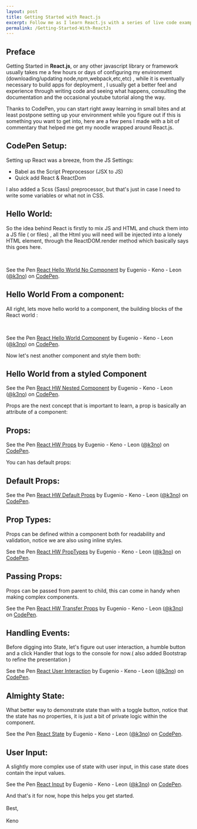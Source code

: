 ```yaml
---
layout: post
title: Getting Started with React.js
excerpt: Follow me as I learn React.js with a series of live code examples.
permalink: /Getting-Started-With-ReactJs
---
```


<h2><b>Preface </b></h2>

<p>Getting Started in <strong>React.js</strong>, or any other javascript library or framework usually takes me a few hours or days of configuring my environment (downloading/updating node,npm,webpack,etc,etc) , while it is eventually necessary to build apps for deployment , I usually get a better feel and experience through writing code and seeing what happens, consulting the documentation and the occasional youtube tutorial along the way. </p>


<p>Thanks to CodePen, you can start right away learning in small bites and at least postpone setting up your environment while you figure out if this is something you want to get into, here are a few pens I made with a bit of commentary that helped me get my noodle wrapped around React.js. </p>  

 <h2><b>CodePen Setup: </b></h2>

 Setting up React was a breeze, from the JS Settings:

 * Babel as the Script Preprocessor (JSX to JS)
 * Quick add React & ReactDom

 I also added a Scss (Sass) preprocessor, but that's just in case I need to write some variables or what not in CSS.

 <h2><b>Hello World: </b></h2>

 So the idea behind React is firstly to mix JS and HTML and chuck them into a JS file ( or files) , all the Html you will need will be injected into a lonely HTML element, through the ReactDOM.render method which basically says this goes here.

 <br />

 <p data-height="340" data-theme-id="0" data-slug-hash="YWXqNd" data-default-tab="js,result" data-user="k3no" data-embed-version="2" class="codepen">See the Pen <a href="http://codepen.io/k3no/pen/YWXqNd/">React Hello World No Component</a> by Eugenio - Keno -  Leon (<a href="http://codepen.io/k3no">@k3no</a>) on <a href="http://codepen.io">CodePen</a>.</p>
 <script async src="//assets.codepen.io/assets/embed/ei.js"></script>

<h2><b>Hello World From a component: </b></h2>

All right, lets move hello world to a component, the building blocks of the React world :

<br />

<p data-height="340" data-theme-id="0" data-slug-hash="EyjKXQ" data-default-tab="js,result" data-user="k3no" data-embed-version="2" class="codepen">See the Pen <a href="http://codepen.io/k3no/pen/EyjKXQ/">React Hello World Component</a> by Eugenio - Keno -  Leon (<a href="http://codepen.io/k3no">@k3no</a>) on <a href="http://codepen.io">CodePen</a>.</p>
<script async src="//assets.codepen.io/assets/embed/ei.js"></script>


<p>Now let's nest another component and style them both:</p>

<h2><b>Hello World from a styled Component</b></h2>

<p data-height="340" data-theme-id="0" data-slug-hash="EyjKwE" data-default-tab="js,result" data-user="k3no" data-embed-version="2" class="codepen">See the Pen <a href="http://codepen.io/k3no/pen/EyjKwE/">React HW Nested Component</a> by Eugenio - Keno -  Leon (<a href="http://codepen.io/k3no">@k3no</a>) on <a href="http://codepen.io">CodePen</a>.</p>
<script async src="//assets.codepen.io/assets/embed/ei.js"></script>

<p>Props are the next concept that is important to learn, a prop is basically an attribute of a component:</p>

<h2><b>Props:</b></h2>

<p data-height="340" data-theme-id="0" data-slug-hash="oLXxMm" data-default-tab="js,result" data-user="k3no" data-embed-version="2" class="codepen">See the Pen <a href="http://codepen.io/k3no/pen/oLXxMm/">React HW Props</a> by Eugenio - Keno -  Leon (<a href="http://codepen.io/k3no">@k3no</a>) on <a href="http://codepen.io">CodePen</a>.</p>
<script async src="//assets.codepen.io/assets/embed/ei.js"></script>

You can has default props:

<h2><b>Default Props:</b></h2>

<p data-height="340" data-theme-id="0" data-slug-hash="ezNEjJ" data-default-tab="js,result" data-user="k3no" data-embed-version="2" class="codepen">See the Pen <a href="http://codepen.io/k3no/pen/ezNEjJ/">React HW Default Props</a> by Eugenio - Keno -  Leon (<a href="http://codepen.io/k3no">@k3no</a>) on <a href="http://codepen.io">CodePen</a>.</p>
<script async src="//assets.codepen.io/assets/embed/ei.js"></script>

<h2><b>Prop Types:</b></h2>

Props can be defined within a component both for readability and validation, notice we are also using inline styles.

<p data-height="340" data-theme-id="0" data-slug-hash="gMpEZW" data-default-tab="js,result" data-user="k3no" data-embed-version="2" class="codepen">See the Pen <a href="http://codepen.io/k3no/pen/gMpEZW/">React HW PropTypes</a> by Eugenio - Keno -  Leon (<a href="http://codepen.io/k3no">@k3no</a>) on <a href="http://codepen.io">CodePen</a>.</p>
<script async src="//assets.codepen.io/assets/embed/ei.js"></script>

<h2><b>Passing Props:</b></h2>

Props can be passed from parent to child, this can come in handy when making complex components.

<p data-height="340" data-theme-id="0" data-slug-hash="VjLEbE" data-default-tab="js,result" data-user="k3no" data-embed-version="2" class="codepen">See the Pen <a href="http://codepen.io/k3no/pen/VjLEbE/">React HW Transfer Props</a> by Eugenio - Keno -  Leon (<a href="http://codepen.io/k3no">@k3no</a>) on <a href="http://codepen.io">CodePen</a>.</p>
<script async src="//assets.codepen.io/assets/embed/ei.js"></script>

<h2><b>Handling Events: </b></h2>

Before digging into State, let's figure out user interaction, a humble button and a click Handler that logs to the console for now.( also added Bootstrap to refine the presentation )

<p data-height="340" data-theme-id="0" data-slug-hash="EyjzEo" data-default-tab="js,result" data-user="k3no" data-embed-version="2" class="codepen">See the Pen <a href="http://codepen.io/k3no/pen/EyjzEo/">React User Interaction</a> by Eugenio - Keno -  Leon (<a href="http://codepen.io/k3no">@k3no</a>) on <a href="http://codepen.io">CodePen</a>.</p>
<script async src="//assets.codepen.io/assets/embed/ei.js"></script>

<h2><b>Almighty State: </b></h2>

What better way to demonstrate state than with a toggle button, notice that the state has no properties, it is just a bit of private logic within the component.

<p data-height="340" data-theme-id="0" data-slug-hash="vKOoXm" data-default-tab="js,result" data-user="k3no" data-embed-version="2" class="codepen">See the Pen <a href="http://codepen.io/k3no/pen/vKOoXm/">React State</a> by Eugenio - Keno -  Leon (<a href="http://codepen.io/k3no">@k3no</a>) on <a href="http://codepen.io">CodePen</a>.</p>
<script async src="//assets.codepen.io/assets/embed/ei.js"></script>

<h2><b>User Input: </b></h2>

A slightly more complex use of state with user input, in this case state does contain the input values.

<p data-height="340" data-theme-id="0" data-slug-hash="ZOGdEv" data-default-tab="js,result" data-user="k3no" data-embed-version="2" class="codepen">See the Pen <a href="http://codepen.io/k3no/pen/ZOGdEv/">React Input</a> by Eugenio - Keno -  Leon (<a href="http://codepen.io/k3no">@k3no</a>) on <a href="http://codepen.io">CodePen</a>.</p>
<script async src="//assets.codepen.io/assets/embed/ei.js"></script>

And that's it for now, hope this helps you get started.
<br />
<br />
Best,
<br />
<br />
Keno
